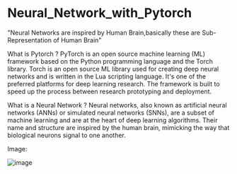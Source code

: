 # Neural_Network_with_Pytorch
"Neural Networks are inspired by Human Brain,basically these are Sub-Representation of Human Brain"

What is Pytorch ?
PyTorch is an open source machine learning (ML) framework based on the Python programming language and the Torch library. Torch is an open source ML library used for creating deep neural networks and is written in the Lua scripting language. It's one of the preferred platforms for deep learning research. The framework is built to speed up the process between research prototyping and deployment.

What is a Neural Network ?
Neural networks, also known as artificial neural networks (ANNs) or simulated neural networks (SNNs), are a subset of machine learning and are at the heart of deep learning algorithms. Their name and structure are inspired by the human brain, mimicking the way that biological neurons signal to one another.

Image:

![image](https://github.com/prabhintern/Neural_Network_with_Pytorch/assets/141141575/661da73a-e14a-4c2e-bad0-c9682649a3c2)


